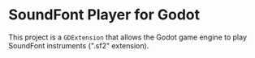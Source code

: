 # SoundFont Player for Godot

This project is a `GDExtension` that allows the Godot game engine to play SoundFont instruments (".sf2" extension).
